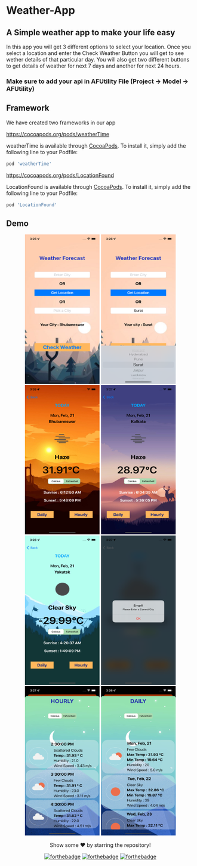 # Weather-App

## A Simple weather app to make your life easy

In this app you will get 3 different options to select your location. Once you select a location and enter the Check Weather Button you will get to see wether details of that particular day. You will also get two different buttons to get details of weather for next 7 days and another for next 24 hours.


### Make sure to add your api in AFUtility File  (Project -> Model -> AFUtility)

## Framework
We have created two frameworks in our app

https://cocoapods.org/pods/weatherTime

weatherTime is available through [CocoaPods](https://cocoapods.org). To install
it, simply add the following line to your Podfile:

```ruby
pod 'weatherTime'
```


https://cocoapods.org/pods/LocationFound

LocationFound is available through [CocoaPods](https://cocoapods.org). To install
it, simply add the following line to your Podfile:

```ruby
pod 'LocationFound'
```


## Demo
<p align="center">
  <img src = "1.png" width="200" height="400">
  <img src = "2.png" width="200" height="400">
  <img src = "3.png" width="200" height="400">
  <img src = "4.png" width="200" height="400">
  <img src = "5.png" width="200" height="400">
  <img src = "6.png" width="200" height="400">
  <img src = "7.png" width="200" height="400">
  <img src = "8.png" width="200" height="400">
</p>

<p align="center"> 
  Show some ❤️ by starring the repository!
</p>

<div align='center'>
 
[![forthebadge](https://forthebadge.com/images/badges/built-with-love.svg)](https://forthebadge.com) 
[![forthebadge](https://forthebadge.com/images/badges/built-with-swag.svg)](https://forthebadge.com) 
[![forthebadge](https://forthebadge.com/images/badges/made-with-swift.svg)](https://forthebadge.com)
 
</div>
